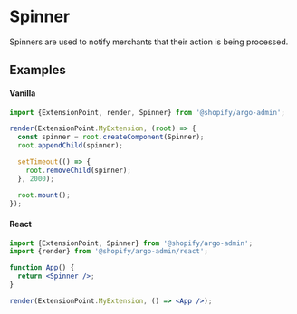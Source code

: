 # Spinner

Spinners are used to notify merchants that their action is being processed.

## Examples

#### Vanilla

```js
import {ExtensionPoint, render, Spinner} from '@shopify/argo-admin';

render(ExtensionPoint.MyExtension, (root) => {
  const spinner = root.createComponent(Spinner);
  root.appendChild(spinner);

  setTimeout(() => {
    root.removeChild(spinner);
  }, 2000);

  root.mount();
});
```

#### React

```jsx
import {ExtensionPoint, Spinner} from '@shopify/argo-admin';
import {render} from '@shopify/argo-admin/react';

function App() {
  return <Spinner />;
}

render(ExtensionPoint.MyExtension, () => <App />);
```
